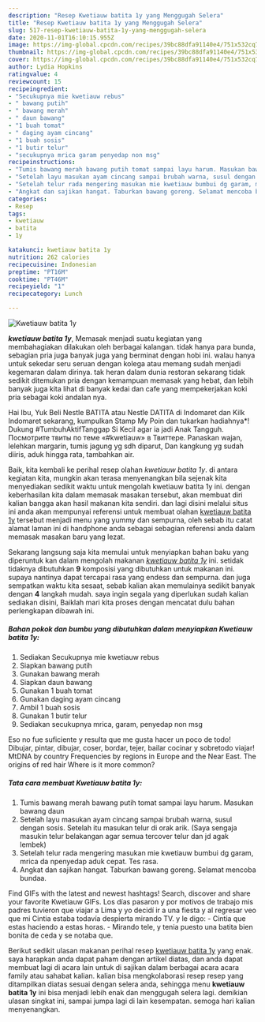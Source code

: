 ```yaml
---
description: "Resep Kwetiauw batita 1y yang Menggugah Selera"
title: "Resep Kwetiauw batita 1y yang Menggugah Selera"
slug: 517-resep-kwetiauw-batita-1y-yang-menggugah-selera
date: 2020-11-01T16:10:15.955Z
image: https://img-global.cpcdn.com/recipes/39bc88dfa91140e4/751x532cq70/kwetiauw-batita-1y-foto-resep-utama.jpg
thumbnail: https://img-global.cpcdn.com/recipes/39bc88dfa91140e4/751x532cq70/kwetiauw-batita-1y-foto-resep-utama.jpg
cover: https://img-global.cpcdn.com/recipes/39bc88dfa91140e4/751x532cq70/kwetiauw-batita-1y-foto-resep-utama.jpg
author: Lydia Hopkins
ratingvalue: 4
reviewcount: 15
recipeingredient:
- "Secukupnya mie kwetiauw rebus"
- " bawang putih"
- " bawang merah"
- " daun bawang"
- "1 buah tomat"
- " daging ayam cincang"
- "1 buah sosis"
- "1 butir telur"
- "secukupnya mrica garam penyedap non msg"
recipeinstructions:
- "Tumis bawang merah bawang putih tomat sampai layu harum. Masukan bawang daun"
- "Setelah layu masukan ayam cincang sampai brubah warna, susul dengan sosis. Setelah itu masukan telur di orak arik. (Saya sengaja masukin telur belakangan agar semua tercover telur dan jd agak lembek)"
- "Setelah telur rada mengering masukan mie kwetiauw bumbui dg garam, mrica da npenyedap aduk cepat. Tes rasa."
- "Angkat dan sajikan hangat. Taburkan bawang goreng. Selamat mencoba bundaa."
categories:
- Resep
tags:
- kwetiauw
- batita
- 1y

katakunci: kwetiauw batita 1y 
nutrition: 262 calories
recipecuisine: Indonesian
preptime: "PT16M"
cooktime: "PT46M"
recipeyield: "1"
recipecategory: Lunch

---
```



![Kwetiauw batita 1y](https://img-global.cpcdn.com/recipes/39bc88dfa91140e4/751x532cq70/kwetiauw-batita-1y-foto-resep-utama.jpg)

<b><i>kwetiauw batita 1y</i></b>, Memasak menjadi suatu kegiatan yang membahagiakan dilakukan oleh berbagai kalangan. tidak hanya para bunda, sebagian pria juga banyak juga yang berminat dengan hobi ini. walau hanya untuk sekedar seru seruan dengan kolega atau memang sudah menjadi kegemaran dalam dirinya. tak heran dalam dunia restoran sekarang tidak sedikit ditemukan pria dengan kemampuan memasak yang hebat, dan lebih banyak juga kita lihat di banyak kedai dan cafe yang mempekerjakan koki pria sebagai koki andalan nya.

Hai Ibu, Yuk Beli Nestle BATITA atau Nestle DATITA di Indomaret dan Kilk Indomaret sekarang, kumpulkan Stamp My Poin dan tukarkan hadiahnya*! Dukung #TumbuhAktifTanggap Si Kecil agar ia jadi Anak Tangguh. Посмотрите твиты по теме «#kwetiauw» в Твиттере. Panaskan wajan, lelehkan margarin, tumis jagung yg sdh diparut, Dan kangkung yg sudah diiris, aduk hingga rata, tambahkan air.

Baik, kita kembali ke perihal resep olahan <i>kwetiauw batita 1y</i>. di antara kegiatan kita, mungkin akan terasa menyenangkan bila sejenak kita menyediakan sedikit waktu untuk mengolah kwetiauw batita 1y ini. dengan keberhasilan kita dalam memasak masakan tersebut, akan membuat diri kalian bangga akan hasil makanan kita sendiri. dan lagi disini melalui situs ini anda akan mempunyai referensi untuk membuat olahan <u>kwetiauw batita 1y</u> tersebut menjadi menu yang yummy dan sempurna, oleh sebab itu catat alamat laman ini di handphone anda sebagai sebagian referensi anda dalam memasak masakan baru yang lezat.


Sekarang langsung saja kita memulai untuk menyiapkan bahan baku yang diperuntuk kan dalam mengolah makanan <u><i>kwetiauw batita 1y</i></u> ini. setidak tidaknya dibutuhkan <b>9</b> komposisi yang dibutuhkan untuk makanan ini. supaya nantinya dapat tercapai rasa yang endess dan sempurna. dan juga sempatkan waktu kita sesaat, sebab kalian akan memulainya sedikit banyak dengan <b>4</b> langkah mudah. saya ingin segala yang diperlukan sudah kalian sediakan disini, Baiklah mari kita proses dengan mencatat dulu bahan perlengkapan dibawah ini.

<!--inarticleads1-->

##### Bahan pokok dan bumbu yang dibutuhkan dalam menyiapkan Kwetiauw batita 1y:

1. Sediakan Secukupnya mie kwetiauw rebus
1. Siapkan  bawang putih
1. Gunakan  bawang merah
1. Siapkan  daun bawang
1. Gunakan 1 buah tomat
1. Gunakan  daging ayam cincang
1. Ambil 1 buah sosis
1. Gunakan 1 butir telur
1. Sediakan secukupnya mrica, garam, penyedap non msg


Eso no fue suficiente y resulta que me gusta hacer un poco de todo! Dibujar, pintar, dibujar, coser, bordar, tejer, bailar cocinar y sobretodo viajar! MtDNA by country Frequencies by regions in Europe and the Near East. The origins of red hair Where is it more common? 

<!--inarticleads2-->

##### Tata cara membuat Kwetiauw batita 1y:

1. Tumis bawang merah bawang putih tomat sampai layu harum. Masukan bawang daun
1. Setelah layu masukan ayam cincang sampai brubah warna, susul dengan sosis. Setelah itu masukan telur di orak arik. (Saya sengaja masukin telur belakangan agar semua tercover telur dan jd agak lembek)
1. Setelah telur rada mengering masukan mie kwetiauw bumbui dg garam, mrica da npenyedap aduk cepat. Tes rasa.
1. Angkat dan sajikan hangat. Taburkan bawang goreng. Selamat mencoba bundaa.


Find GIFs with the latest and newest hashtags! Search, discover and share your favorite Kwetiauw GIFs. Los días pasaron y por motivos de trabajo mis padres tuvieron que viajar a Lima y yo decidí ir a una fiesta y al regresar veo que mi Cintia estaba todavía despierta mirando TV. y le digo: - Cintia que estas haciendo a estas horas. - Mirando tele, y tenia puesto una batita bien bonita de ceda y se notaba que. 

Berikut sedikit ulasan makanan perihal resep <u>kwetiauw batita 1y</u> yang enak. saya harapkan anda dapat paham dengan artikel diatas, dan anda dapat membuat lagi di acara lain untuk di sajikan dalam berbagai acara acara family atau sahabat kalian. kalian bisa mengkolaborasi resep resep yang ditampilkan diatas sesuai dengan selera anda, sehingga menu <b>kwetiauw batita 1y</b> ini bisa menjadi lebih enak dan menggugah selera lagi. demikian ulasan singkat ini, sampai jumpa lagi di lain kesempatan. semoga hari kalian menyenangkan.
